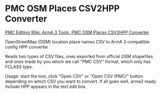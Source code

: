 # PMC OSM Places CSV2HPP Converter

[PMC Editing Wiki: ArmA 3 Tools, PMC OSM Places CSV2HPP Converter](https://pmc.editing.wiki/doku.php?id=arma3:tools:pmc-osm-places-csv-2-hpp)

OpenStreetMap (OSM) location place names CSV to ArmA 3 compatible config HPP converter

Reads two types of CSV files, ones exported from official OSM shapefiles and ones made by you which we call "PMC CSV" format, which only has FCLASS type.

Usage: start the tool, click "Open CSV" or "Open CSV (PMC)" button depending on which CSV you want to convert. If all goes well, arma3 ready include HPP appears in the text edit box.
